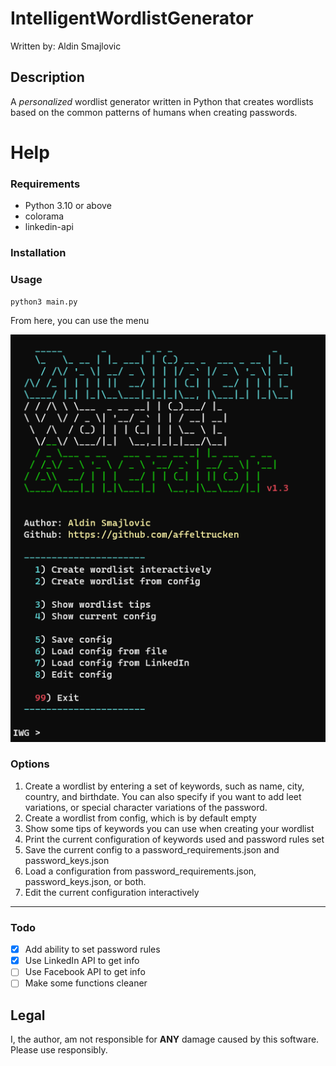 # IntelligentWordlistGenerator
Written by: Aldin Smajlovic

## Description

A *personalized* wordlist generator written in Python that creates wordlists based on the common patterns of humans when creating passwords. 



# Help

### Requirements

- Python 3.10 or above
- colorama
- linkedin-api

### Installation

### Usage

`python3 main.py`

From here, you can use the menu

![menu](https://github.com/affeltrucken/IntelligentWordlistGenerator/raw/main/menu.png)

### Options

1. Create a wordlist by entering a set of keywords, such as name, city, country, and birthdate. You can also specify if you want to add leet variations, or special character variations of the password.
2. Create a wordlist from config, which is by default empty
3. Show some tips of keywords you can use when creating your wordlist
4. Print the current configuration of keywords used and password rules set
5. Save the current config to a password_requirements.json and password_keys.json
6. Load a configuration from password_requirements.json, password_keys.json, or both.
7. Edit the current configuration interactively

---

### Todo

- [x] Add ability to set password rules
- [x] Use LinkedIn API to get info
- [ ] Use Facebook API to get info
- [ ] Make some functions cleaner

## Legal

I, the author, am not responsible for **ANY** damage caused by this software. Please use responsibly.
